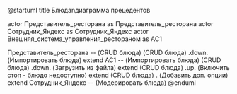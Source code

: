 @startuml
title Блюдаnдиаграмма прецедентов

actor Представитель_ресторана as Представитель_ресторана
actor Сотрудник_Яндекс as Сотрудник_Яндекс
actor Внешняя_система_управления_рестораном as AC1


Представитель_ресторана -- (CRUD блюда)
(CRUD блюда) .down. (Импортировать блюда) extend
AC1 -- (Импортировать блюда)
(CRUD блюда) .down. (Загрузить из файла)  extend
(CRUD блюда) .up. (Включить стоп - блюдо недоступно) extend
(CRUD блюда) . (Добавить доп. опции) extend
Сотрудник_Яндекс -- (Модерировать блюда)
@enduml